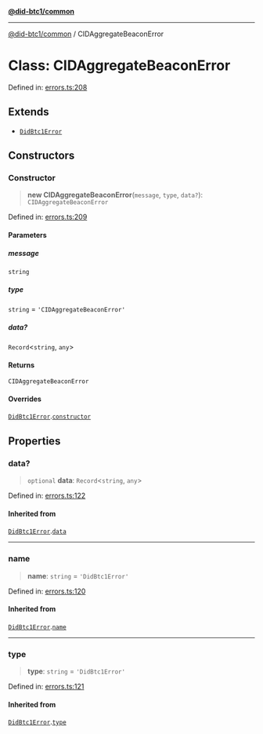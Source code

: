 [**@did-btc1/common**](../README.md)

***

[@did-btc1/common](../globals.md) / CIDAggregateBeaconError

# Class: CIDAggregateBeaconError

Defined in: [errors.ts:208](https://github.com/dcdpr/did-btc1-js/blob/751aedd75738c26882a2149e644ae32b9e424707/packages/common/src/errors.ts#L208)

## Extends

- [`DidBtc1Error`](DidBtc1Error.md)

## Constructors

### Constructor

> **new CIDAggregateBeaconError**(`message`, `type`, `data?`): `CIDAggregateBeaconError`

Defined in: [errors.ts:209](https://github.com/dcdpr/did-btc1-js/blob/751aedd75738c26882a2149e644ae32b9e424707/packages/common/src/errors.ts#L209)

#### Parameters

##### message

`string`

##### type

`string` = `'CIDAggregateBeaconError'`

##### data?

`Record`\<`string`, `any`\>

#### Returns

`CIDAggregateBeaconError`

#### Overrides

[`DidBtc1Error`](DidBtc1Error.md).[`constructor`](DidBtc1Error.md#constructor)

## Properties

### data?

> `optional` **data**: `Record`\<`string`, `any`\>

Defined in: [errors.ts:122](https://github.com/dcdpr/did-btc1-js/blob/751aedd75738c26882a2149e644ae32b9e424707/packages/common/src/errors.ts#L122)

#### Inherited from

[`DidBtc1Error`](DidBtc1Error.md).[`data`](DidBtc1Error.md#data)

***

### name

> **name**: `string` = `'DidBtc1Error'`

Defined in: [errors.ts:120](https://github.com/dcdpr/did-btc1-js/blob/751aedd75738c26882a2149e644ae32b9e424707/packages/common/src/errors.ts#L120)

#### Inherited from

[`DidBtc1Error`](DidBtc1Error.md).[`name`](DidBtc1Error.md#name)

***

### type

> **type**: `string` = `'DidBtc1Error'`

Defined in: [errors.ts:121](https://github.com/dcdpr/did-btc1-js/blob/751aedd75738c26882a2149e644ae32b9e424707/packages/common/src/errors.ts#L121)

#### Inherited from

[`DidBtc1Error`](DidBtc1Error.md).[`type`](DidBtc1Error.md#type)
